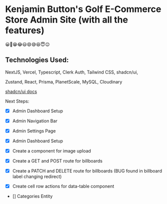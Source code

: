 # Kenjamin Button's Golf E-Commerce Store Admin Site (with all the features) 
😀😬😁😂😃😄😅😆😇😉

## Technologies Used:

NextJS, Vercel, Typescript, Clerk Auth, Tailwind CSS, shadcn/ui, 

Zustand, React, Prisma, PlanetScale, MySQL, Cloudinary

[shadcn/ui docs](https://ui.shadcn.com/)



Next Steps: 

- [x] Admin Dashboard Setup
- [x] Admin Navigation Bar
- [x] Admin Settings Page
- [x] Admin Dashboard Setup

- [x] Create a component for image upload

- [x] Create a GET and POST route for billboards

- [x] Create a PATCH and DELETE route for billboards (BUG found in billboard label changing redirect)

- [x] Create cell row actions for data-table component

- [] Categories Entity